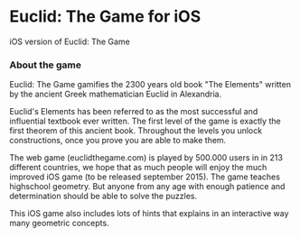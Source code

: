 Euclid: The Game for iOS
===========

iOS version of Euclid: The Game

### About the game

Euclid: The Game gamifies the 2300 years old book "The Elements" written by the ancient Greek mathematician Euclid in Alexandria.

Euclid's Elements has been referred to as the most successful and influential textbook ever written. The first level of the game is exactly the first theorem of this ancient book. Throughout the levels you unlock constructions, once you prove you are able to make them.

The web game (euclidthegame.com) is played by 500.000 users in in 213 different countries, we hope that as much people will enjoy the much improved iOS game (to be released september 2015). The game teaches highschool geometry. But anyone from any age with enough patience and determination should be able to solve the puzzles.

This iOS game also includes lots of hints that explains in an interactive way many geometric concepts.
